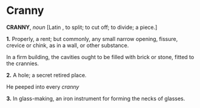 # Cranny

**CRANNY**, _noun_ \[Latin , to split; to cut off; to divide; a piece.\]

**1.** Properly, a rent; but commonly, any small narrow opening, fissure, crevice or chink, as in a wall, or other substance.

In a firm building, the cavities ought to be filled with brick or stone, fitted to the crannies.

**2.** A hole; a secret retired place.

He peeped into every _cranny_

**3.** In glass-making, an iron instrument for forming the necks of glasses.